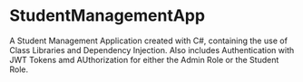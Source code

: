 # StudentManagementApp
 A Student Management Application created with C#, containing the use of Class Libraries and Dependency Injection. Also includes Authentication with JWT Tokens amd AUthorization for either the Admin Role or the Student Role.
